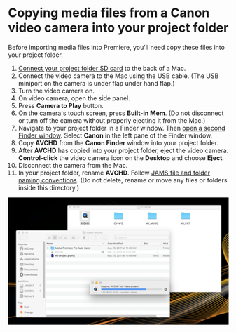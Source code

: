 # Copying media files from a Canon video camera into your project folder

Before importing media files into Premiere, you'll need copy these files into your project folder.

1. [Connect your project folder SD card](connecting-your-project-folder-sd-card.md) to the back of a Mac.
2. Connect the video camera to the Mac using the USB cable. \(The USB miniport on the camera is under flap under hand flap.\)
3. Turn the video camera on.
4. On video camera, open the side panel.
5. Press **Camera to Play** button.
6. On the camera's touch screen, press **Built-in Mem**. \(Do not disconnect or turn off the camera without properly ejecting it from the Mac.\)
7. Navigate to your project folder in a Finder window. Then [open a second Finder window](https://jjloomis.gitbooks.io/file-and-folder-management/content/opening-multiple-finder-windows.html). Select **Canon** in the left pane of the Finder window.
8. Copy **AVCHD** from the **Canon Finder** window into your project folder.
9. After **AVCHD** has copied into your project folder, eject the video camera. **Control-click** the video camera icon on the **Desktop** and choose **Eject**.
10. Disconnect the camera from the Mac.
11. In your project folder, rename **AVCHD**. Follow [JAMS file and folder naming conventions](https://jjloomis.gitbook.io/file-and-folder-management/file-and-folder-naming-conventions). \(Do not delete, rename or move any files or folders inside this directory.\)

![Copying AVCHD to project folder.](../.gitbook/assets/avchd-to-project-folder.png)

